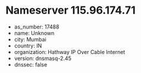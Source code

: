 # Nameserver 115.96.174.71

* as_number: 17488
* name: Unknown
* city: Mumbai
* country: IN
* organization: Hathway IP Over Cable Internet
* version: dnsmasq-2.45
* dnssec: false
